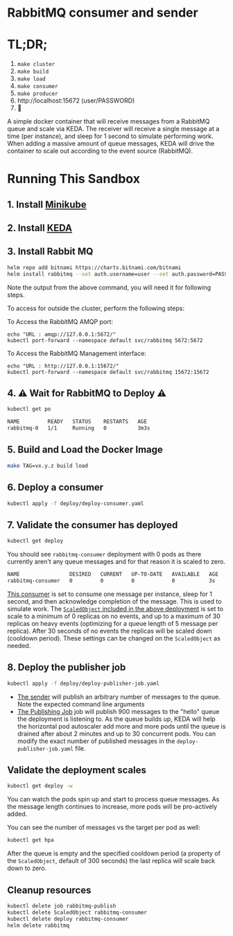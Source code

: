 # RabbitMQ consumer and sender

# TL;DR;
1. `make cluster`
2. `make build`
3. `make load`
4. `make consumer`
5. `make producer`
6. http://localhost:15672 (user/PASSWORD)
7. :eyes:

A simple docker container that will receive messages from a RabbitMQ queue and scale via KEDA.  The receiver will receive a single message at a time (per instance), and sleep for 1 second to simulate performing work.  When adding a massive amount of queue messages, KEDA will drive the container to scale out according to the event source (RabbitMQ).

# Running This Sandbox
## 1. Install [Minikube](https://minikube.sigs.k8s.io/docs/start/)
## 2. Install [KEDA](https://keda.sh/docs/2.12/deploy/#helm)
## 3. Install Rabbit MQ
```sh
helm repo add bitnami https://charts.bitnami.com/bitnami
helm install rabbitmq --set auth.username=user --set auth.password=PASSWORD bitnami/rabbitmq --wait
```

Note the output from the above command, you will need it for following steps.

To access for outside the cluster, perform the following steps:

To Access the RabbitMQ AMQP port:
```
echo "URL : amqp://127.0.0.1:5672/"
kubectl port-forward --namespace default svc/rabbitmq 5672:5672
```
To Access the RabbitMQ Management interface:
```
echo "URL : http://127.0.0.1:15672/"
kubectl port-forward --namespace default svc/rabbitmq 15672:15672
```
## 4. ⚠️ Wait for RabbitMQ to Deploy ⚠️
```sh
kubectl get po

NAME         READY   STATUS    RESTARTS   AGE
rabbitmq-0   1/1     Running   0          3m3s
```
## 5. Build and Load the Docker Image
```sh
make TAG=vx.y.z build load
```
## 6. Deploy a consumer
```sh
kubectl apply -f deploy/deploy-consumer.yaml
```
## 7. Validate the consumer has deployed
```sh
kubectl get deploy
```
You should see `rabbitmq-consumer` deployment with 0 pods as there currently aren't any queue messages and for that reason it is scaled to zero.
```sh
NAME                DESIRED   CURRENT   UP-TO-DATE   AVAILABLE   AGE
rabbitmq-consumer   0         0         0            0           3s
```
[This consumer](./receive/receive.go) is set to consume one message per instance, sleep for 1 second, and then acknowledge completion of the message.  This is used to simulate work.  The [`ScaledObject` included in the above deployment](deploy/deploy-consumer.yaml) is set to scale to a minimum of 0 replicas on no events, and up to a maximum of 30 replicas on heavy events (optimizing for a queue length of 5 message per replica).  After 30 seconds of no events the replicas will be scaled down (cooldown period).  These settings can be changed on the `ScaledObject` as needed.

## 8. Deploy the publisher job

```sh
kubectl apply -f deploy/deploy-publisher-job.yaml
```

- [The sender](./send/send.go) will publish an arbitrary number of messages to the queue. Note the expected command line arguments
- [The Publishing Job](./deploy/deploy-publisher-job.yaml) job will publish 900 messages to the "hello" queue the deployment is listening to. As the queue builds up, KEDA will help the horizontal pod autoscaler add more and more pods until the queue is drained after about 2 minutes and up to 30 concurrent pods.  You can modify the exact number of published messages in the `deploy-publisher-job.yaml` file.

## Validate the deployment scales

```sh
kubectl get deploy -w
```

You can watch the pods spin up and start to process queue messages.  As the message length continues to increase, more pods will be pro-actively added.  

You can see the number of messages vs the target per pod as well:

```sh
kubectl get hpa
```

After the queue is empty and the specified cooldown period (a property of the `ScaledObject`, default of 300 seconds) the last replica will scale back down to zero.

## Cleanup resources

```sh
kubectl delete job rabbitmq-publish
kubectl delete ScaledObject rabbitmq-consumer
kubectl delete deploy rabbitmq-consumer
helm delete rabbitmq
```
